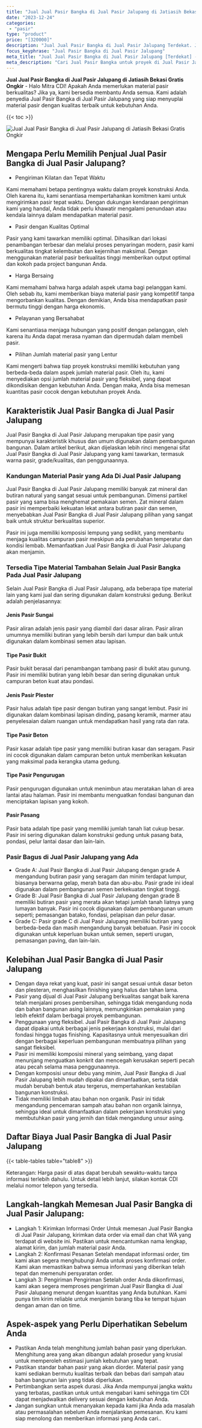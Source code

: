 ```yaml
---
title: "Jual Jual Pasir Bangka di Jual Pasir Jalupang di Jatiasih Bekasi Gratis Ongkir"
date: "2023-12-24"
categories:
 - "pasir"
type: "product"
price: "[320000]"
description: "Jual Jual Pasir Bangka di Jual Pasir Jalupang Terdekat. Jual Pasir Bangka ini sering dipakai dalam proyek konstruksi sebagai bahan campuran yang terpilih dan bersih. Silakan hubungi kami untuk informasi lebih lanjut."
focus_keyphrase: "Jual Pasir Bangka di Jual Pasir Jalupang"
meta_title: "Jual Jual Pasir Bangka di Jual Pasir Jalupang [Terdekat] - CDI"
meta_description: "Cari Jual Pasir Bangka untuk proyek di Jual Pasir Jalupang? Kami menyediakan Jual Pasir Bangka berkualitas untuk bahan campuran. Dapatkan penawaran terbaik sekarang."
---
```


**Jual Jual Pasir Bangka di Jual Pasir Jalupang di Jatiasih Bekasi Gratis Ongkir** - Halo Mitra CDI! Apakah Anda memerlukan material pasir berkualitas? Jika ya, kami bersedia membantu Anda semua. Kami adalah penyedia Jual Pasir Bangka di Jual Pasir Jalupang yang siap menyuplai material pasir dengan kualitas terbaik untuk kebutuhan Anda.

{{< toc >}}

![Jual Jual Pasir Bangka di Jual Pasir Jalupang di Jatiasih Bekasi Gratis Ongkir](/images/pasir/pasir-bangunan-12.jpg)

## Mengapa Perlu Memilih Penjual Jual Pasir Bangka di Jual Pasir Jalupang?

*   Pengiriman Kilatan dan Tepat Waktu

Kami memahami betapa pentingnya waktu dalam proyek konstruksi Anda. Oleh karena itu, kami senantiasa mempertahankan komitmen kami untuk mengirimkan pasir tepat waktu. Dengan dukungan kendaraan pengiriman kami yang handal, Anda tidak perlu khawatir mengalami penundaan atau kendala lainnya dalam mendapatkan material pasir.
*   Pasir dengan Kualitas Optimal

Pasir yang kami tawarkan memiliki optimal. Dihasilkan dari lokasi penambangan terbesar dan melalui proses penyaringan modern, pasir kami berkualitas tingkat kelembutan dan kejernihan maksimal. Dengan menggunakan material pasir berkualitas tinggi memberikan output optimal dan kokoh pada project bangunan Anda.
*   Harga Bersaing

Kami memahami bahwa harga adalah aspek utama bagi pelanggan kami. Oleh sebab itu, kami memberikan biaya material pasir yang kompetitif tanpa mengorbankan kualitas. Dengan demikian, Anda bisa mendapatkan pasir bermutu tinggi dengan harga ekonomis.
*   Pelayanan yang Bersahabat

Kami senantiasa menjaga hubungan yang positif dengan pelanggan, oleh karena itu Anda dapat merasa nyaman dan dipermudah dalam membeli pasir.
*   Pilihan Jumlah material pasir yang Lentur

Kami mengerti bahwa tiap proyek konstruksi memiliki kebutuhan yang berbeda-beda dalam aspek jumlah material pasir. Oleh itu, kami menyediakan opsi jumlah material pasir yang fleksibel, yang dapat dikondisikan dengan kebutuhan Anda. Dengan maka, Anda bisa memesan kuantitas pasir cocok dengan kebutuhan proyek Anda.

## Karakteristik Jual Pasir Bangka di Jual Pasir Jalupang

Jual Pasir Bangka di Jual Pasir Jalupang merupakan tipe pasir yang mempunyai karakteristik khusus dan umum digunakan dalam pembangunan bangunan. Dalam artikel berikut, akan dijelaskan lebih rinci mengenai sifat Jual Pasir Bangka di Jual Pasir Jalupang yang kami tawarkan, termasuk warna pasir, grade/kualitas, dan penggunaannya.

### Kandungan Material Pasir yang Ada Di Jual Pasir Jalupang

Jual Pasir Bangka di Jual Pasir Jalupang memiliki banyak zat mineral dan butiran natural yang sangat sesuai untuk pembangunan. Dimensi partikel pasir yang sama bisa menghemat pemakaian semen. Zat mineral dalam pasir ini memperbaiki kekuatan lekat antara butiran pasir dan semen, menyebabkan Jual Pasir Bangka di Jual Pasir Jalupang pilihan yang sangat baik untuk struktur berkualitas superior.

Pasir ini juga memiliki komposisi lempung yang sedikit, yang membantu menjaga kualitas campuran pasir meskipun ada perubahan temperatur dan kondisi lembab. Memanfaatkan Jual Pasir Bangka di Jual Pasir Jalupang akan menjamin.

### Tersedia Tipe Material Tambahan Selain Jual Pasir Bangka Pada Jual Pasir Jalupang

Selain Jual Pasir Bangka di Jual Pasir Jalupang, ada beberapa tipe material lain yang kami jual dan sering digunakan dalam konstruksi gedung. Berikut adalah penjelasannya:

#### Jenis Pasir Sungai

Pasir aliran adalah jenis pasir yang diambil dari dasar aliran. Pasir aliran umumnya memiliki butiran yang lebih bersih dari lumpur dan baik untuk digunakan dalam kombinasi semen atau lapisan.

#### Tipe Pasir Bukit

Pasir bukit berasal dari penambangan tambang pasir di bukit atau gunung. Pasir ini memiliki butiran yang lebih besar dan sering digunakan untuk campuran beton kuat atau pondasi.

#### Jenis Pasir Plester

Pasir halus adalah tipe pasir dengan butiran yang sangat lembut. Pasir ini digunakan dalam kombinasi lapisan dinding, pasang keramik, marmer atau penyelesaian dalam ruangan untuk mendapatkan hasil yang rata dan rata.

#### Tipe Pasir Beton

Pasir kasar adalah tipe pasir yang memiliki butiran kasar dan seragam. Pasir ini cocok digunakan dalam campuran beton untuk memberikan kekuatan yang maksimal pada kerangka utama gedung.

#### Tipe Pasir Pengurugan

Pasir pengurugan digunakan untuk menimbun atau meratakan lahan di area lantai atau halaman. Pasir ini membantu menguatkan fondasi bangunan dan menciptakan lapisan yang kokoh.

#### Pasir Pasang

Pasir bata adalah tipe pasir yang memiliki jumlah tanah liat cukup besar. Pasir ini sering digunakan dalam konstruksi gedung untuk pasang bata, pondasi, pelur lantai dasar dan lain-lain.

### Pasir Bagus di Jual Pasir Jalupang yang Ada

*   Grade A: Jual Pasir Bangka di Jual Pasir Jalupang dengan grade A mengandung butiran pasir yang seragam dan minim terdapat lumpur, biasanya berwarna gelap, merah bata dan abu-abu. Pasir grade ini ideal digunakan dalam pembangunan semen berkekuatan tingkat tinggi.
*   Grade B: Jual Pasir Bangka di Jual Pasir Jalupang dengan grade B memiliki butiran pasir yang merata akan tetapi jumlah tanah liatnya yang lumayan banyak. Pasir ini cocok digunakan dalam pembangunan umum seperti; pemasangan batako, fondasi, pelapisan dan pelur dasar.
*   Grade C: Pasir grade C di Jual Pasir Jalupang memiliki butiran yang berbeda-beda dan masih mengandung banyak bebatuan. Pasir ini cocok digunakan untuk keperluan bukan untuk semen, seperti urugan, pemasangan paving, dan lain-lain.

## Kelebihan Jual Pasir Bangka di Jual Pasir Jalupang

*   Dengan daya rekat yang kuat, pasir ini sangat sesuai untuk dasar beton dan plesteran, menghasilkan finishing yang halus dan tahan lama.
*   Pasir yang dijual di Jual Pasir Jalupang berkualitas sangat baik karena telah menjalani proses pembersihan, sehingga tidak mengandung noda dan bahan bangunan asing lainnya, memungkinkan pemakaian yang lebih efektif dalam berbagai proyek pembangunan.
*   Penggunaan yang fleksibel. Jual Pasir Bangka di Jual Pasir Jalupang dapat dipakai untuk berbagai jenis pekerjaan konstruksi, mulai dari fondasi hingga tugas finishing. Kapasitasnya untuk menyesuaikan diri dengan berbagai keperluan pembangunan membuatnya pilihan yang sangat fleksibel.
*   Pasir ini memiliki komposisi mineral yang seimbang, yang dapat menunjang menguatkan konkrit dan mencegah kerusakan seperti pecah atau pecah selama masa penggunaannya.
*   Dengan komposisi unsur debu yang minim, Jual Pasir Bangka di Jual Pasir Jalupang lebih mudah dipakai dan dimanfaatkan, serta tidak mudah berubah bentuk atau tergerus, mempertahankan kestabilan bangunan konstruksi.
*   Tidak memiliki limbah atau bahan non organik. Pasir ini tidak mengandung pencemaran sampah atau bahan non organik lainnya, sehingga ideal untuk dimanfaatkan dalam pekerjaan konstruksi yang membutuhkan pasir yang jernih dan tidak mengandung unsur asing.

## Daftar Biaya Jual Pasir Bangka di Jual Pasir Jalupang

{{< table-tables table="table8" >}}

Keterangan: Harga pasir di atas dapat berubah sewaktu-waktu tanpa informasi terlebih dahulu. Untuk detail lebih lanjut, silakan kontak CDI melalui nomor telepon yang tersedia.

## Langkah-langkah Memesan Jual Pasir Bangka di Jual Pasir Jalupang:

*   Langkah 1: Kirimkan Informasi Order
Untuk memesan Jual Pasir Bangka di Jual Pasir Jalupang, kirimkan data order via email dan chat WA yang terdapat di website ini. Pastikan untuk mencantumkan nama lengkap, alamat kirim, dan jumlah material pasir Anda.
*   Langkah 2: Konfirmasi Pesanan
Setelah mendapat informasi order, tim kami akan segera menghubungi Anda untuk proses konfirmasi order. Kami akan memastikan bahwa semua informasi yang diberikan telah tepat dan memenuhi persyaratan order.
*   Langkah 3: Pengiriman Pengiriman
Setelah order Anda dikonfirmasi, kami akan segera memproses pengiriman Jual Pasir Bangka di Jual Pasir Jalupang menurut dengan kuantitas yang Anda butuhkan. Kami punya tim kirim reliable untuk menjamin barang tiba ke tempat tujuan dengan aman dan on time.

## Aspek-aspek yang Perlu Diperhatikan Sebelum Anda

*   Pastikan Anda telah menghitung jumlah bahan pasir yang diperlukan. Menghitung area yang akan dibangun adalah prosedur yang krusial untuk memperoleh estimasi jumlah kebutuhan yang tepat.
*   Pastikan standar bahan pasir yang akan diorder. Material pasir yang kami sediakan bermutu kualitas terbaik dan bebas dari sampah atau bahan bangunan lain yang tidak diperlukan.
*   Pertimbangkan serta aspek durasi. Jika Anda mempunyai jangka waktu yang terbatas, pastikan untuk untuk mengabari kami sehingga tim CDI dapat menjadwalkan delivery sesuai dengan kebutuhan Anda.
*   Jangan sungkan untuk menanyakan kepada kami jika Anda ada masalah atau permasalahan sebelum Anda menjalankan pemesanan. Kru kami siap menolong dan memberikan informasi yang Anda cari..
